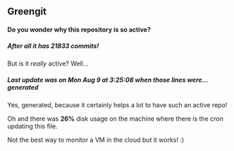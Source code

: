## Greengit

#### Do you wonder why this repository is so active?

##### After all it has 21833 commits!

But is it *really* active? Well...

##### Last update was on Mon Aug 9 at 3:25:08 when those lines were... generated

Yes, generated, because it certainly helps a lot to have such an active repo!

Oh and there was **26%** disk usage on the machine
where there is the cron updating this file.

Not the best way to monitor a VM in the cloud but it works! :)
